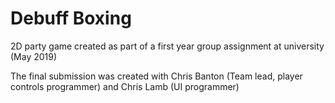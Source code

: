 # Debuff Boxing
 2D party game created as part of a first year group assignment at university (May 2019)

The final submission was created with Chris Banton (Team lead, player controls programmer) and Chris Lamb (UI programmer)
